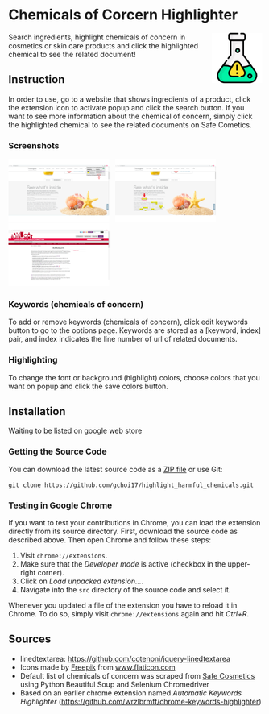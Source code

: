 # Chemicals of Corcern Highlighter
<img width="100" src="https://github.com/gchoi17/highlight_harmful_chemicals/blob/master/src/icons/flask_128.png" align="right" style="padding-left: 10px" />
Search ingredients, highlight chemicals of concern in cosmetics or skin care products and click the highlighted chemical to see the related document!

## Instruction
In order to use, go to a website that shows ingredients of a product, click the extension icon to activate popup and click the search button. If you want to see more information about the chemical of concern, simply click the highlighted chemical to see the related documents on Safe Cometics.

### Screenshots
<a href="https://github.com/gchoi17/highlight_harmful_chemicals/blob/master/screenshots/screenshot1.png?raw=true" target="_blank"><img src="https://github.com/gchoi17/highlight_harmful_chemicals/blob/master/screenshots/screenshot1.png?raw=true" width="200" border="0" /></a>
&nbsp;
<a href="https://github.com/gchoi17/highlight_harmful_chemicals/blob/master/screenshots/screenshot2.png?raw=true" target="_blank"><img src="https://github.com/gchoi17/highlight_harmful_chemicals/blob/master/screenshots/screenshot2.png?raw=true" width="200" border="0" /></a>
&nbsp;
<a href="https://github.com/gchoi17/highlight_harmful_chemicals/blob/master/screenshots/screenshot3.png?raw=true" target="_blank"><img src="https://github.com/gchoi17/highlight_harmful_chemicals/blob/master/screenshots/screenshot3.png?raw=true" width="200" border="0" /></a>
&nbsp;

### Keywords (chemicals of concern)
To add or remove keywords (chemicals of concern), click edit keywords button to go to the options page. Keywords are stored as a [keyword, index] pair, and index indicates the line number of url of related documents.

### Highlighting
To change the font or background (highlight) colors, choose colors that you want on popup and click the save colors button.

## Installation

Waiting to be listed on google web store

### Getting the Source Code

You can download the latest source code as a [ZIP
file](https://github.com/gchoi17/highlight_harmful_chemicals/archive/master.zip)
or use Git:

```
git clone https://github.com/gchoi17/highlight_harmful_chemicals.git
```

### Testing in Google Chrome

If you want to test your contributions in Chrome, you can load the extension
directly from its source directory. First, download the source code as described
above. Then open Chrome and follow these steps:

1. Visit `chrome://extensions`.
2. Make sure that the *Developer mode* is active (checkbox in the upper-right
corner).
3. Click on *Load unpacked extension...*.
4. Navigate into the `src` directory of the source code and select it.

Whenever you updated a file of the extension you have to reload it in Chrome.
To do so, simply visit `chrome://extensions` again and hit *Ctrl+R*.

## Sources
* linedtextarea: https://github.com/cotenoni/jquery-linedtextarea<br>
* <span>
            Icons made by 
            <a href="http://www.freepik.com/" title="Freepik">Freepik</a> from 
            <a href="https://www.flaticon.com/" title="Flaticon">www.flaticon.com</a>
  </span><br>
* Default list of chemicals of concern was scraped from <a href=http://www.safecosmetics.org/>Safe Cosmetics</a> using Python Beautiful Soup and Selenium Chromedriver<br>
* Based on an earlier chrome extension named
*Automatic Keywords Highlighter* (https://github.com/wrzlbrmft/chrome-keywords-highlighter)<br>
